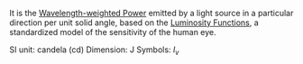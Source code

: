 It is the [Wavelength-weighted Power](../../../Science%20and%20Engineering/Chemistry/Physical/Spectroscopy/Wavelength-weighted%20Power.md) emitted by a light source in a particular direction per unit solid angle, based on the [Luminosity Functions](../Colour%20Modelling/Luminosity%20Functions.md), a standardized model of the sensitivity of the human eye.

SI unit: candela (cd)
Dimension: J
Symbols: $I_v$